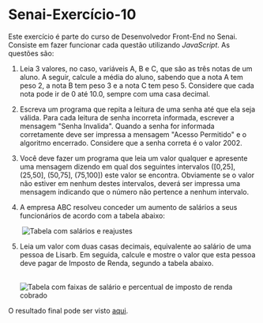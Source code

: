 # Senai-Exercício-10

Este exercício é parte do curso de Desenvolvedor Front-End no Senai. Consiste em fazer funcionar cada questão utilizando *JavaScript*.
As questões são:

  1. Leia 3 valores, no caso, variáveis A, B e C, que são as três notas de um aluno. A seguir, calcule a média do aluno, sabendo que a nota A tem peso 2, a nota B tem peso 3 e a 
     nota C tem peso 5. Considere que cada nota pode ir de 0 até 10.0, sempre com uma casa decimal.

  2. Escreva um programa que repita a leitura de uma senha até que ela seja válida. Para cada leitura de senha incorreta informada, escrever a mensagem "Senha Invalida". Quando a 
     senha for informada corretamente deve ser impressa a mensagem "Acesso Permitido" e o algoritmo encerrado. Considere que a senha correta é o valor 2002. 

  3. Você deve fazer um programa que leia um valor qualquer e apresente uma mensagem dizendo em qual dos seguintes intervalos ([0,25], (25,50], (50,75], (75,100]) este valor se 
     encontra. Obviamente se o valor não estiver em nenhum destes intervalos, deverá ser impressa uma mensagem indicando que o número não pertence a nenhum intervalo.

  4. A empresa ABC resolveu conceder um aumento de salários a seus funcionários de acordo com a tabela abaixo:

       

       ​		![Tabela com salários e reajustes](https://github.com/AndreiBuslik/Senai-Exercicio-10/blob/main/images/Tabela_Quest%C3%A3o_4.PNG)

       

  5. Leia um valor com duas casas decimais, equivalente ao salário de uma pessoa de Lisarb. Em seguida, calcule e mostre o valor que esta pessoa deve pagar de Imposto de Renda, 
     segundo a tabela abaixo.

     

     ​		![Tabela com faixas de salário e percentual de imposto de renda cobrado]((https://github.com/AndreiBuslik/Senai-Exercicio-10/blob/main/images/Tabela_Quest%C3%A3o_5.PNG))



O resultado final pode ser visto [aqui](https://andreibuslik.github.io/Senai-Exercicio-10/).
